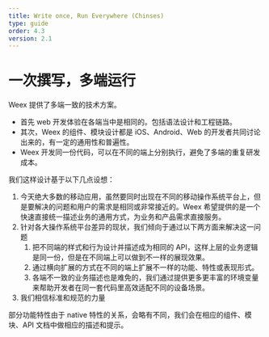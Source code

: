 ```yaml
---
title: Write once, Run Everywhere (Chinses)
type: guide
order: 4.3
version: 2.1
---
```


# 一次撰写，多端运行

Weex 提供了多端一致的技术方案。

* 首先 web 开发体验在各端当中是相同的。包括语法设计和工程链路。
* 其次，Weex 的组件、模块设计都是 iOS、Android、Web 的开发者共同讨论出来的，有一定的通用性和普遍性。
* Weex 开发同一份代码，可以在不同的端上分别执行，避免了多端的重复研发成本。

我们这样设计基于以下几点设想：

1. 今天绝大多数的移动应用，虽然要同时出现在不同的移动操作系统平台上，但是要解决的问题和用户的需求是相同或非常接近的。Weex 希望提供的是一个快速直接统一描述业务的通用方式，为业务和产品需求直接服务。
2. 针对各大操作系统平台差异的现状，我们倾向于通过以下两方面来解决这一问题
    1. 把不同端的样式和行为设计并描述成为相同的 API，这样上层的业务逻辑是同一份，但是在不同端上可以做到不一样的展现效果。
    2. 通过横向扩展的方式在不同的端上扩展不一样的功能、特性或表现形式。
    3. 各端不一致的业务描述也是难免的，我们通过提供更多更丰富的环境变量来帮助开发者在同一套代码里高效适配不同的设备场景。
3. 我们相信标准和规范的力量

部分功能特性由于 native 特性的关系，会略有不同，我们会在相应的组件、模块、API 文档中做相应的描述和提示。